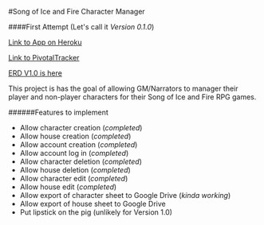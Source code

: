 #Song of Ice and Fire Character Manager

####First Attempt (Let's call it _Version 0.1.0_)

[Link to App on Heroku](http://stark-harbor-5953.herokuapp.com/)

[Link to PivotalTracker](https://www.pivotaltracker.com/s/projects/1047504)

[ERD V1.0 is here](https://github.com/jonBarcus/soiaf_character_manager/blob/master/erd.pdf)

This project is has the goal of allowing GM/Narrators to manager their player and non-player characters for their Song of Ice and Fire RPG games.

######Features to implement
- Allow character creation (_completed_)
- Allow house creation (_completed_)
- Allow account creation (_completed_)
- Allow account log in (_completed_)
- Allow character deletion (_completed_)
- Allow house deletion (_completed_)
- Allow character edit (_completed_)
- Allow house edit (_completed_)
- Allow export of character sheet to Google Drive (_kinda working_)
- Allow export of house sheet to Google Drive
- Put lipstick on the pig (unlikely for Version 1.0)

